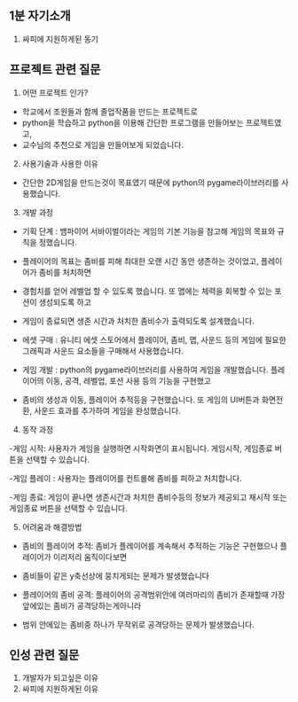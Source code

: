 ## 1분 자기소개 
1. 싸피에 지원하게된 동기

## 프로젝트 관련 질문

1. 어떤 프로젝트 인가?
- 학교에서 조원들과 함께 졸업작품을 만드는 프로젝트로
- python을 학습하고 python을 이용해 간단한 프로그램을 만들어보는 프로젝트였고,
- 교수님의 추천으로 게임을 만들어보게 되었습니다.

2. 사용기술과 사용한 이유
- 간단한 2D게임을 만드는것이 목표였기 때문에 python의 pygame라이브러리를 사용했습니다.

3. 개발 과정

- 기획 단계 : 뱀파이어 서바이벌이라는 게임의 기본 기능을 참고해 게임의 목표와 규칙을 정했습니다.
- 플레이어의 목표는 좀비를 피해 최대한 오랜 시간 동안 생존하는 것이었고, 플레이어가 좀비를 처치하면 
- 경험치를 얻어 레벨업 할 수 있도록 했습니다. 또 맵에는 체력을 회복할 수 있는 포션이 생성되도록 하고
- 게임이 종료되면 생존 시간과 처치한 좀비수가 출력되도록 설계했습니다.

- 에셋 구매 : 유니티 에셋 스토어에서 플레이어, 좀비, 맵, 사운드 등의 게임에 필요한 그래픽과 사운드 요소들을 구매해서 사용했습니다.

- 게임 개발 : python의 pygame라이브러리를 사용하여 게임을 개발했습니다. 플레이어의 이동, 공격, 레벨업, 포션 사용 등의 기능을 구현했고
- 좀비의 생성과 이동, 플레이어 추적등을 구현했습니다. 또 게임의 UI버튼과 화면전환, 사운드 효과를 추가하여 게임을 완성했습니다.

4. 동작 과정

-게임 시작: 사용자가 게임을 실행하면 시작화면이 표시됩니다. 게임시작, 게임종료 버튼을 선택할 수 있습니다.

-게임 플레이 : 사용자는 플레이어를 컨트롤해 좀비를 피하고 처치합니다. 

-게임 종료: 게임이 끝나면 생존시간과 처치한 좀비수등의 정보가 제공되고 재시작 또는 게임종료 버튼을 선택할 수 있습니다.

5. 어려움과 해결방법

- 좀비의 플레이어 추적: 좀비가 플레이어를 계속해서 추적하는 기능은 구현했으나 플레이어가 이리저리 움직이다보면
- 좀비들이 같은 y축선상에 뭉치게되는 문제가 발생했습니다

- 플레이어의 좀비 공격: 플레이어의 공격범위안에 여러마리의 좀비가 존재할때 가장 앞에있는 좀비가 공격당하는게아니라
- 범위 안에있는 좀비중 하나가 무작위로 공격당하는 문제가 발생했습니다.



## 인성 관련 질문

1. 개발자가 되고싶은 이유
2. 싸피에 지원하게된 이유
